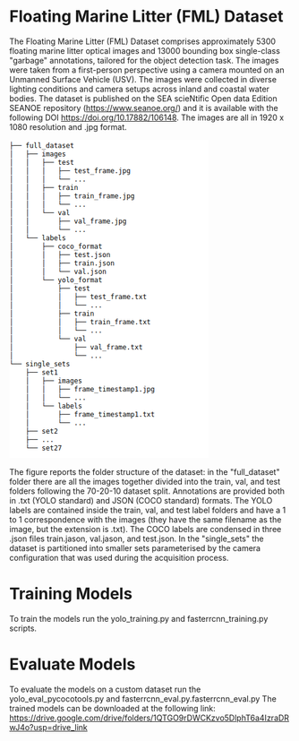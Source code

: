 # Floating Marine Litter (FML) Dataset

The Floating Marine Litter (FML) Dataset comprises approximately 5300 floating marine litter optical images and 13000 bounding box single-class "garbage" annotations, tailored for the object detection task. The images were taken from a first-person perspective using a camera mounted on an Unmanned Surface Vehicle (USV). The images were collected in diverse lighting conditions and camera setups across inland and coastal water bodies. The dataset is published on the SEA scieNtific Open data Edition SEANOE repository (https://www.seanoe.org/) and it is available with the following DOI https://doi.org/10.17882/106148. The images are all in 1920 x 1080 resolution and .jpg format.

![folder_structure](/images/folder_structure_v2.png)

The figure reports the folder structure of the dataset: in the "full_dataset" folder there are all the images together divided into the train, val, and test folders following the 70-20-10 dataset split. Annotations are provided both in .txt (YOLO standard) and JSON (COCO standard) formats. The YOLO labels are contained inside the train, val, and test label folders and have a 1 to 1 correspondence with the images (they have the same filename as the image, but the extension is .txt). The COCO labels are condensed in three .json files train.jason, val.jason, and test.json.
In the "single_sets" the dataset is partitioned into smaller sets parameterised by the camera configuration that was used during the acquisition process.


# Training Models

To train the models run the yolo_training.py and fasterrcnn_training.py scripts.

# Evaluate Models

To evaluate the models on a custom dataset run the yolo_eval_pycocotools.py and fasterrcnn_eval.py.fasterrcnn_eval.py
The trained models can be downloaded at the following link: https://drive.google.com/drive/folders/1QTGO9rDWCKzvo5DlphT6a4IzraDRwJ4o?usp=drive_link

